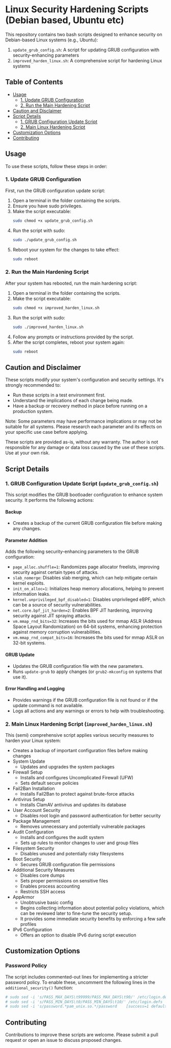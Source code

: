 # Linux Security Hardening Scripts (Debian based, Ubuntu etc)

This repository contains two bash scripts designed to enhance security on Debian-based Linux systems (e.g., Ubuntu):

1. `update_grub_config.sh`: A script for updating GRUB configuration with security-enhancing parameters
2. `improved_harden_linux.sh`: A comprehensive script for hardening Linux systems

## Table of Contents
- [Usage](#usage)
  - [1. Update GRUB Configuration](#1-update-grub-configuration)
  - [2. Run the Main Hardening Script](#2-run-the-main-hardening-script)
- [Caution and Disclaimer](#caution-and-disclaimer)
- [Script Details](#script-details)
  - [1. GRUB Configuration Update Script](#1-grub-configuration-update-script-update_grub_configsh)
  - [2. Main Linux Hardening Script](#2-main-linux-hardening-script-improved_harden_linuxsh)
- [Customization Options](#customization-options)
- [Contributing](#contributing)

## Usage

To use these scripts, follow these steps in order:

### 1. Update GRUB Configuration

First, run the GRUB configuration update script:

1. Open a terminal in the folder containing the scripts.
2. Ensure you have sudo privileges.
3. Make the script executable:
   ```bash
   sudo chmod +x update_grub_config.sh
   ```
4. Run the script with sudo:
   ```bash
   sudo ./update_grub_config.sh
   ```
5. Reboot your system for the changes to take effect:
   ```bash
   sudo reboot
   ```

### 2. Run the Main Hardening Script

After your system has rebooted, run the main hardening script:

1. Open a terminal in the folder containing the scripts.
2. Make the script executable:
   ```bash
   sudo chmod +x improved_harden_linux.sh
   ```
3. Run the script with sudo:
   ```bash
   sudo ./improved_harden_linux.sh
   ```
4. Follow any prompts or instructions provided by the script.
5. After the script completes, reboot your system again:
   ```bash
   sudo reboot
   ```

## Caution and Disclaimer

These scripts modify your system's configuration and security settings. It's strongly recommended to:
- Run these scripts in a test environment first.
- Understand the implications of each change being made.
- Have a backup or recovery method in place before running on a production system.

Note: Some parameters may have performance implications or may not be suitable for all systems. Please research each parameter and its effects on your specific use case before applying.

These scripts are provided as-is, without any warranty. The author is not responsible for any damage or data loss caused by the use of these scripts. Use at your own risk.

## Script Details

### 1. GRUB Configuration Update Script (`update_grub_config.sh`)

This script modifies the GRUB bootloader configuration to enhance system security. It performs the following actions:

#### Backup
- Creates a backup of the current GRUB configuration file before making any changes.

#### Parameter Addition
Adds the following security-enhancing parameters to the GRUB configuration:

- `page_alloc.shuffle=1`: Randomizes page allocator freelists, improving security against certain types of attacks.
- `slab_nomerge`: Disables slab merging, which can help mitigate certain kernel exploits.
- `init_on_alloc=1`: Initializes heap memory allocations, helping to prevent information leaks.
- `kernel.unprivileged_bpf_disabled=1`: Disables unprivileged eBPF, which can be a source of security vulnerabilities.
- `net.core.bpf_jit_harden=2`: Enables BPF JIT hardening, improving security against JIT spraying attacks.
- `vm.mmap_rnd_bits=32`: Increases the bits used for mmap ASLR (Address Space Layout Randomization) on 64-bit systems, enhancing protection against memory corruption vulnerabilities.
- `vm.mmap_rnd_compat_bits=16`: Increases the bits used for mmap ASLR on 32-bit systems.

#### GRUB Update
- Updates the GRUB configuration file with the new parameters.
- Runs `update-grub` to apply changes (or `grub2-mkconfig` on systems that use it).

#### Error Handling and Logging
- Provides warnings if the GRUB configuration file is not found or if the update command is not available.
- Logs all actions and any warnings or errors to help with troubleshooting.

### 2. Main Linux Hardening Script (`improved_harden_linux.sh`)

This (semi) comprehensive script applies various security measures to harden your Linux system:

- Creates a backup of important configuration files before making changes
- System Update
  - Updates and upgrades the system packages
- Firewall Setup
  - Installs and configures Uncomplicated Firewall (UFW)
  - Sets default secure policies
- Fail2Ban Installation
  - Installs Fail2Ban to protect against brute-force attacks
- Antivirus Setup
  - Installs ClamAV antivirus and updates its database
- User Account Security
  - Disables root login and password authentication for better security
- Package Management
  - Removes unnecessary and potentially vulnerable packages
- Audit Configuration
  - Installs and configures the audit system
  - Sets up rules to monitor changes to user and group files
- Filesystem Security
  - Disables unused and potentially risky filesystems
- Boot Security
  - Secures GRUB configuration file permissions
- Additional Security Measures
  - Disables core dumps
  - Sets proper permissions on sensitive files
  - Enables process accounting
  - Restricts SSH access
- AppArmor
  - Unobtrusive basic config
  - Begins collecting information about potential policy violations, which can be reviewed later to fine-tune the security setup.
  - It provides some immediate security benefits by enforcing a few safe profiles 
- IPv6 Configuration
  - Offers an option to disable IPv6 during script execution

## Customization Options

### Password Policy

The script includes commented-out lines for implementing a stricter password policy. To enable these, uncomment the following lines in the `additional_security()` function:

```bash
# sudo sed -i 's/PASS_MAX_DAYS\t99999/PASS_MAX_DAYS\t90/' /etc/login.defs
# sudo sed -i 's/PASS_MIN_DAYS\t0/PASS_MIN_DAYS\t10/' /etc/login.defs
# sudo sed -i 's/password.*pam_unix.so.*/password    [success=1 default=ignore]    pam_unix.so obscure sha512 minlen=14/' /etc/pam.d/common-password
```

## Contributing

Contributions to improve these scripts are welcome. Please submit a pull request or open an issue to discuss proposed changes.
